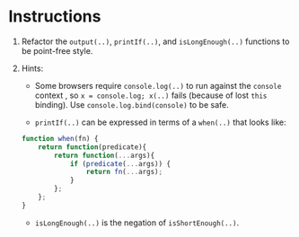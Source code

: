 # Instructions

1. Refactor the `output(..)`, `printIf(..)`, and `isLongEnough(..)` functions to be point-free style.

2. Hints:
	- Some browsers require `console.log(..)` to run against the `console` context , so `x = console.log; x(..)` fails (because of lost `this` binding). Use `console.log.bind(console)` to be safe.

	- `printIf(..)` can be expressed in terms of a `when(..)` that looks like:

	```js
	function when(fn) {
		return function(predicate){
			return function(...args){
				if (predicate(...args)) {
					return fn(...args);
				}
			};
		};
	}
	```

	- `isLongEnough(..)` is the negation of `isShortEnough(..)`.
